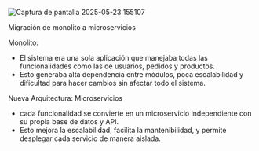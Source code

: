 ![Captura de pantalla 2025-05-23 155107](https://github.com/user-attachments/assets/416357aa-3774-44fa-a909-d8cbf386c6d8)

Migración de monolito a microservicios

Monolito:
- El sistema era una sola aplicación que manejaba todas las funcionalidades como las de usuarios, pedidos y productos.
- Esto generaba alta dependencia entre módulos, poca escalabilidad y dificultad para hacer cambios sin afectar todo el sistema.

Nueva Arquitectura: Microservicios
- cada funcionalidad se convierte en un microservicio independiente con su propia base de datos y API.
- Esto mejora la escalabilidad, facilita la mantenibilidad, y permite desplegar cada servicio de manera aislada.
